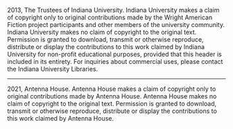 2013, The Trustees of Indiana University. Indiana University makes a
claim of copyright only to original contributions made by the Wright
American Fiction project participants and other members of the
university community. Indiana University makes no claim of copyright
to the original text. Permission is granted to download, transmit or
otherwise reproduce, distribute or display the contributions to this
work claimed by Indiana University for non-profit educational
purposes, provided that this header is included in its entirety. For
inquiries about commercial uses, please contact the Indiana University
Libraries.

----

2021, Antenna House. Antenna House makes a claim of copyright only to
original contributions made by Antenna House. Antenna House makes no
claim of copyright to the original text. Permission is granted to
download, transmit or otherwise reproduce, distribute or display the
contributions to this work claimed by Antenna House.
